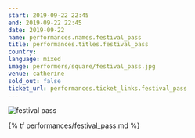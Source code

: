 ```yaml
---
start: 2019-09-22 22:45
end: 2019-09-22 22:45
date: 2019-09-22
name: performances.names.festival_pass
title: performances.titles.festival_pass
country: 
language: mixed
image: performers/square/festival_pass.jpg
venue: catherine
sold_out: false
ticket_url: performances.ticket_links.festival_pass
---
```


<picture>
    <source media="(min-width: 1200px)" srcset="{% asset performers/wide/festival_pass.jpg @path %}">
    <source media="(min-width: 768px)" srcset="{% asset performers/wide/festival_pass.jpg @path %}">
    <img src="{% asset performers/square/festival_pass.jpg @path %}" alt="festival pass">
</picture>

{% tf performances/festival_pass.md %}
